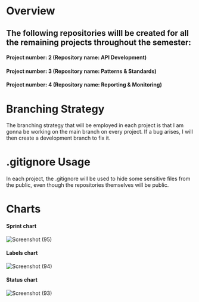 # Overview
## The following repositories willl be created for all the remaining projects throughout the semester:
#### Project number: 2 (Repository name: API Development)

#### Project number: 3 (Repository name: Patterns & Standards)

#### Project number: 4 (Repository name: Reporting & Monitoring)
# Branching Strategy
The branching strategy that will be employed in each project is that I am gonna be working on the main branch on every project. If a bug arises, I will then create a development branch to fix it.
# .gitignore Usage
In each project, the .gitignore will be used to hide some sensitive files from the public, even though the repositories themselves will  be public.
# Charts
#### Sprint chart
![Screenshot (95)](https://github.com/bafanamahase/CMPG323-29910439/assets/88552699/b78e021f-aead-427c-a99e-4233728bd6c3)

#### Labels chart
![Screenshot (94)](https://github.com/bafanamahase/CMPG323-29910439/assets/88552699/b22050cf-b760-4ffd-8ab4-991136405804)

#### Status chart
![Screenshot (93)](https://github.com/bafanamahase/CMPG323-29910439/assets/88552699/79328131-bdf7-4c06-8c7e-9bd074f27f42)

